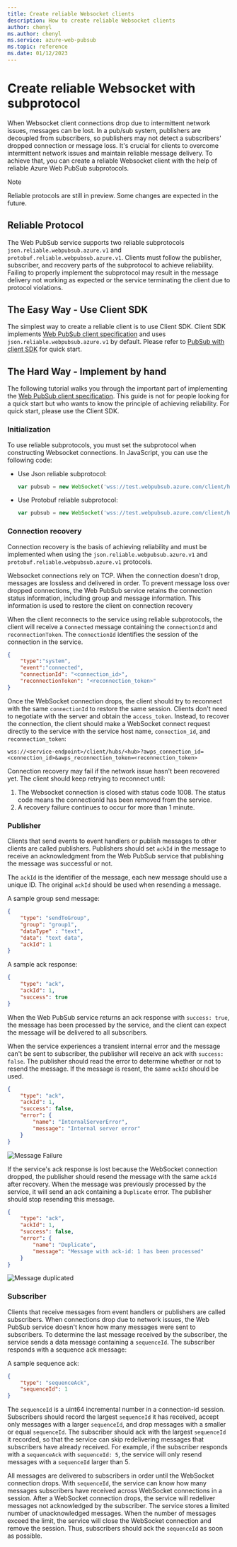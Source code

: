 ```yaml
---
title: Create reliable Websocket clients
description: How to create reliable Websocket clients
author: chenyl
ms.author: chenyl
ms.service: azure-web-pubsub
ms.topic: reference 
ms.date: 01/12/2023
---
```


# Create reliable Websocket with subprotocol

When Websocket client connections drop due to intermittent network issues, messages can be lost. In a pub/sub system, publishers are decoupled from subscribers, so publishers may not detect a subscribers' dropped connection or message loss. It's crucial for clients to overcome intermittent network issues and maintain reliable message delivery. To achieve that, you can create a reliable Websocket client with the help of reliable Azure Web PubSub subprotocols.

> [!NOTE]
> Reliable protocols are still in preview. Some changes are expected in the future.

## Reliable Protocol

The Web PubSub service supports two reliable subprotocols `json.reliable.webpubsub.azure.v1` and `protobuf.reliable.webpubsub.azure.v1`. Clients must follow the publisher, subscriber, and recovery parts of the subprotocol to achieve reliability. Failing to properly implement the subprotocol may result in the message delivery not working as expected or the service terminating the client due to protocol violations.

## The Easy Way - Use Client SDK

The simplest way to create a reliable client is to use Client SDK. Client SDK implements [Web PubSub client specification](./reference-client-specification.md) and uses `json.reliable.webpubsub.azure.v1` by default. Please refer to [PubSub with client SDK](./quickstart-use-client-sdk.md) for quick start.


## The Hard Way - Implement by hand

The following tutorial walks you through the important part of implementing the [Web PubSub client specification](./reference-client-specification.md). This guide is not for people looking for a quick start but who wants to know the principle of achieving reliability. For quick start, please use the Client SDK.

### Initialization

To use reliable subprotocols, you must set the subprotocol when constructing Websocket connections. In JavaScript, you can use the following code:

- Use Json reliable subprotocol:

    ```js
    var pubsub = new WebSocket('wss://test.webpubsub.azure.com/client/hubs/hub1', 'json.reliable.webpubsub.azure.v1');
    ```

- Use Protobuf reliable subprotocol:

    ```js
    var pubsub = new WebSocket('wss://test.webpubsub.azure.com/client/hubs/hub1', 'protobuf.reliable.webpubsub.azure.v1');
    ```

### Connection recovery

Connection recovery is the basis of achieving reliability and must be implemented when using the `json.reliable.webpubsub.azure.v1` and `protobuf.reliable.webpubsub.azure.v1` protocols.

Websocket connections rely on TCP.  When the connection doesn't drop, messages are lossless and delivered in order.  To prevent message loss over dropped connections, the Web PubSub service retains the connection status information, including group and message information.  This information is used to restore the client on connection recovery

When the client reconnects to the service using reliable subprotocols, the client will receive a `Connected` message containing the  `connectionId` and `reconnectionToken`. The `connectionId` identifies the session of the connection in the service.

```json
{
    "type":"system",
    "event":"connected",
    "connectionId": "<connection_id>",
    "reconnectionToken": "<reconnection_token>"
}
```

Once the WebSocket connection drops, the client should try to reconnect with the same `connectionId` to restore the same session. Clients don't need to negotiate with the server and obtain the `access_token`. Instead, to recover the connection, the client should make a WebSocket connect request directly to the service with the service host name, `connection_id`, and `reconnection_token`:

```text
wss://<service-endpoint>/client/hubs/<hub>?awps_connection_id=<connection_id>&awps_reconnection_token=<reconnection_token>
```

Connection recovery may fail if the network issue hasn't been recovered yet. The client should keep retrying to reconnect until:

1. The Websocket connection is closed with status code 1008. The status code means the connectionId has been removed from the service.
2. A recovery failure continues to occur for more than 1 minute.

### Publisher

Clients that send events to event handlers or publish messages to other clients are called publishers. Publishers should set `ackId` in the message to receive an acknowledgment from the Web PubSub service that publishing the message was successful or not. 

The `ackId` is the identifier of the message, each new message should use a unique ID.  The original `ackId` should be used when resending a message.

A sample group send message:

```json
{
    "type": "sendToGroup",
    "group": "group1",
    "dataType" : "text",
    "data": "text data",
    "ackId": 1
}
```

A sample ack response:

```json
{
    "type": "ack",
    "ackId": 1,
    "success": true
}
```

When the Web PubSub service returns an ack response with `success: true`, the message has been processed by the service, and the client can expect the message will be delivered to all subscribers.

When the service experiences a transient internal error and the message can't be sent to subscriber, the publisher will receive an ack with `success: false`.  The publisher should read the error to determine whether or not to resend the message.  If the message is resent, the same `ackId` should be used.

```json
{
    "type": "ack",
    "ackId": 1,
    "success": false,
    "error": {
        "name": "InternalServerError",
        "message": "Internal server error"
    }
}
```

![Message Failure](./media/howto-develop-reliable-clients/message-failed.png)

If the service's ack response is lost because the WebSocket connection dropped, the publisher should resend the message with the same `ackId` after recovery. When the message was previously processed by the service, it will send an ack containing a `Duplicate` error.  The publisher should stop resending this message.

```json
{
    "type": "ack",
    "ackId": 1,
    "success": false,
    "error": {
        "name": "Duplicate",
        "message": "Message with ack-id: 1 has been processed"
    }
}
```

![Message duplicated](./media/howto-develop-reliable-clients/message-duplicated.png)

### Subscriber

Clients that receive messages from event handlers or publishers are called subscribers. When connections drop due to network issues, the Web PubSub service doesn't know how many messages were sent to subscribers. To determine the last message received by the subscriber, the service sends a data message containing a `sequenceId`. The subscriber responds with a sequence ack message:

A sample sequence ack:

```json
{
    "type": "sequenceAck",
    "sequenceId": 1
}
```

The `sequenceId` is a uint64 incremental number in a connection-id session. Subscribers should record the largest `sequenceId` it has received, accept only messages with a larger `sequenceId`, and drop messages with a smaller or equal `sequenceId`. The subscriber should ack with the largest `sequenceId` it recorded, so that the service can skip redelivering messages that subscribers have already received. For example, if the subscriber responds with a `sequenceAck` with `sequenceId: 5`, the service will only resend messages with a `sequenceId` larger than 5.

All messages are delivered to subscribers in order until the WebSocket connection drops. With `sequenceId`, the service can know how many messages subscribers have received across WebSocket connections in a session. After a WebSocket connection drops, the service will redeliver messages not acknowledged by the subscriber. The service stores a limited number of unacknowledged messages. When the number of messages exceed the limit, the service will close the WebSocket connection and remove the session. Thus, subscribers should ack the `sequenceId` as soon as possible.
